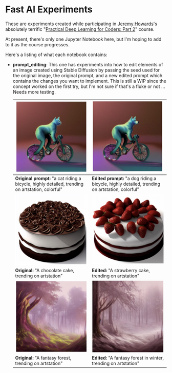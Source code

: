 # Fast AI Experiments

These are experiments created while participating in [Jeremy Howards](https://twitter.com/jeremyphoward)'s absolutely terrific "[Practical Deep Learning for Coders: Part 2](https://itee.uq.edu.au/event/2022/practical-deep-learning-coders-uq-fastai-part-2)" course.

At present, there's only one Jupyter Notebook here, but I'm hoping to add to it as the course progresses.

Here's a listing of what each notebook contains:

* **prompt_editing**: This one has experiments into how to edit elements of an image created using Stable Diffusion by passing the seed used for the original image, the original prompt, and a new edited prompt which contains the changes you want to implement. This is still a WIP since the concept worked  on the first try, but I'm not sure if that's a fluke or not ... Needs more testing.

  | ![original](assets/bicycle-cat.jpg)                          | ![edited](assets/bicycle-dog.jpg)                            |
  | ------------------------------------------------------------ | ------------------------------------------------------------ |
  | **Original prompt:** "a cat riding a bicycle, highly detailed, trending on artstation, colorful" | **Edited prompt:** "a dog riding a bicycle, highly detailed, trending on artstation, colorful" |
  | ![choc-cake](assets/choc-cake.jpg)                           | ![berry-cake](assets/berry-cake.jpg)                         |
  | **Original:** "A chocolate cake, trending on artstation"     | **Edited:** "A strawberry cake, trending on artstation"      |
  | ![forest](assets/forest.jpg)                                 | ![forest-winter](assets/forest-winter.jpg)                   |
  | **Original:** "A fantasy forest, trending on artstation"     | **Edited:** "A fantasy forest in winter, trending on artstation" |
  
  